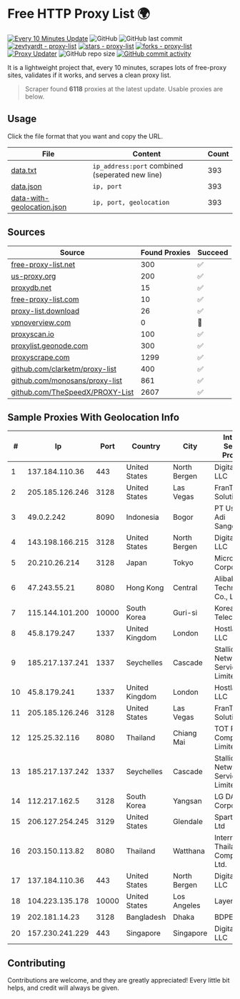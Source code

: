 
# Free HTTP Proxy List 🌍

[![Every 10 Minutes Update](https://github.com/mertguvencli/http-proxy-list/actions/workflows/main.yml/badge.svg?branch=main)](https://github.com/mertguvencli/http-proxy-list/actions/workflows/main.yml)
![GitHub](https://img.shields.io/github/license/mertguvencli/http-proxy-list)
![GitHub last commit](https://img.shields.io/github/last-commit/mertguvencli/http-proxy-list)
[![zevtyardt - proxy-list](https://img.shields.io/static/v1?label=zevtyardt&message=proxy-list&color=blue&logo=github)](https://github.com/zevtyardt/proxy-list "Go to GitHub repo")
[![stars - proxy-list](https://img.shields.io/github/stars/zevtyardt/proxy-list?style=social)](https://github.com/zevtyardt/proxy-list)
[![forks - proxy-list](https://img.shields.io/github/forks/zevtyardt/proxy-list?style=social)](https://github.com/zevtyardt/proxy-list)
[![Proxy Updater](https://github.com/zevtyardt/proxy-list/workflows/Proxy%20Updater/badge.svg)](https://github.com/zevtyardt/proxy-list/actions?query=workflow:"Proxy+Updater")
![GitHub repo size](https://img.shields.io/github/repo-size/zevtyardt/proxy-list)
[![GitHub commit activity](https://img.shields.io/github/commit-activity/m/zevtyardt/proxy-list?logo=commits)](https://github.com/zevtyardt/proxy-list/commits/main)

It is a lightweight project that, every 10 minutes, scrapes lots of free-proxy sites, validates if it works, and serves a clean proxy list.

> Scraper found **6118** proxies at the latest update. Usable proxies are below.

## Usage

Click the file format that you want and copy the URL.

|File|Content|Count|
|----|-------|-----|
|[data.txt](https://raw.githubusercontent.com/mertguvencli/http-proxy-list/main/proxy-list/data.txt)|`ip_address:port` combined (seperated new line)|393|
|[data.json](https://raw.githubusercontent.com/mertguvencli/http-proxy-list/main/proxy-list/data.json)|`ip, port`|393|
|[data-with-geolocation.json](https://raw.githubusercontent.com/mertguvencli/http-proxy-list/main/proxy-list/data-with-geolocation.json)|`ip, port, geolocation`|393|

## Sources

|Source|Found Proxies|Succeed|
|------|-------------|-------|
|[free-proxy-list.net](https://free-proxy-list.net)|300|✅|
|[us-proxy.org](https://www.us-proxy.org)|200|✅|
|[proxydb.net](http://proxydb.net)|15|✅|
|[free-proxy-list.com](https://free-proxy-list.com/?page=&port=&type%5B%5D=http&type%5B%5D=https&up_time=0&search=Search)|10|✅|
|[proxy-list.download](https://www.proxy-list.download/HTTP)|26|✅|
|[vpnoverview.com](https://vpnoverview.com/privacy/anonymous-browsing/free-proxy-servers)|0|🚫|
|[proxyscan.io](https://www.proxyscan.io)|100|✅|
|[proxylist.geonode.com](https://proxylist.geonode.com/api/proxy-list?limit=300&page=1&sort_by=lastChecked&sort_type=desc&protocols=http,https)|300|✅|
|[proxyscrape.com](https://api.proxyscrape.com/v2/?request=displayproxies&protocol=http&timeout=10000&country=all&ssl=all&anonymity=all)|1299|✅|
|[github.com/clarketm/proxy-list](https://raw.githubusercontent.com/clarketm/proxy-list/master/proxy-list-raw.txt)|400|✅|
|[github.com/monosans/proxy-list](https://raw.githubusercontent.com/monosans/proxy-list/main/proxies/http.txt)|861|✅|
|[github.com/TheSpeedX/PROXY-List](https://raw.githubusercontent.com/TheSpeedX/PROXY-List/master/http.txt)|2607|✅|


## Sample Proxies With Geolocation Info

|#|Ip|Port|Country|City|Internet Service Provider|
|-|--|----|-------|----|-------------------------|
|1|137.184.110.36|443|United States|North Bergen|DigitalOcean, LLC|
|2|205.185.126.246|3128|United States|Las Vegas|FranTech Solutions|
|3|49.0.2.242|8090|Indonesia|Bogor|PT Usaha Adi Sanggoro|
|4|143.198.166.215|3128|United States|North Bergen|DigitalOcean, LLC|
|5|20.210.26.214|3128|Japan|Tokyo|Microsoft Corporation|
|6|47.243.55.21|8080|Hong Kong|Central|Alibaba (US) Technology Co., Ltd.|
|7|115.144.101.200|10000|South Korea|Guri-si|Korea Telecom|
|8|45.8.179.247|1337|United Kingdom|London|Hostland LLC|
|9|185.217.137.241|1337|Seychelles|Cascade|Stallion Network Services Limited|
|10|45.8.179.241|1337|United Kingdom|London|Hostland LLC|
|11|205.185.126.246|3128|United States|Las Vegas|FranTech Solutions|
|12|125.25.32.116|8080|Thailand|Chiang Mai|TOT Public Company Limited|
|13|185.217.137.242|1337|Seychelles|Cascade|Stallion Network Services Limited|
|14|112.217.162.5|3128|South Korea|Yangsan|LG DACOM Corporation|
|15|206.127.254.245|3129|United States|Glendale|Spartan Host Ltd|
|16|203.150.113.82|8080|Thailand|Watthana|Internet Thailand Company Ltd.|
|17|137.184.110.36|443|United States|North Bergen|DigitalOcean, LLC|
|18|104.223.135.178|10000|United States|Los Angeles|LayerHost|
|19|202.181.14.23|3128|Bangladesh|Dhaka|BDPEER|
|20|157.230.241.229|443|Singapore|Singapore|DigitalOcean, LLC|



## Contributing

Contributions are welcome, and they are greatly appreciated! Every
little bit helps, and credit will always be given.

